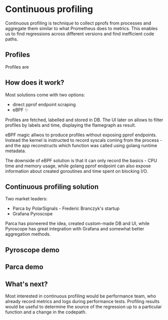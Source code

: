 # Continuous profiling

Continuous profiling is technique to collect pprofs from processes and aggregate them similar to 
what Prometheus does to metrics. This enables us to find regressions across different versions and 
find inefficient code paths.

## Profiles

Profiles are 

## How does it work?

Most solutions come with two options:
* direct pprof endpoint scraping
* eBPF ✨

Profiles are fetched, labelled and stored in DB. The UI later on allows to filter profiles by labels and time, displaying the flamegraph as result.

eBPF magic allwos to produce profiles without exposing pprof endpoints. Instead the kernel is instructed to record syscals coming from the process - and the app reconstructs which function was 
called using golang runtime metadata.

The downside of eBPF solution is that it can only record the basics - CPU time and memory usage, while golang pprof endpoint can also expose information about created goroutines and time spent 
on blocking I/O.

## Continuous profiling solution

Two market leaders:
* Parca by PolarSignals - Frederic Branczyk's startup
* Grafana Pyroscope

Parca has pioneered the idea, created custom-made DB and UI, while Pyroscope has great integration with Grafana and somewhat better aggregation methods.

## Pyroscope demo

## Parca demo

## What's next?

Most interested in continuous profiling would be performance team, who already record metrics and logs during performance tests. Profiling results would be useful to determine the source of the 
regression up to a particular function and a change in the codepath.

